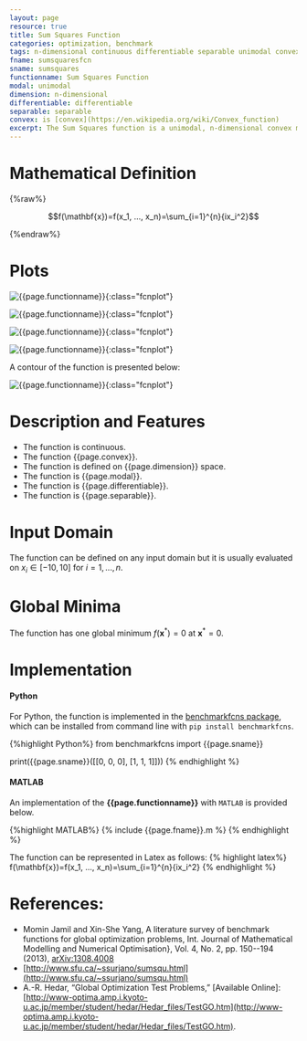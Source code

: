 ```yaml
---
layout: page
resource: true
title: Sum Squares Function
categories: optimization, benchmark
tags: n-dimensional continuous differentiable separable unimodal convex
fname: sumsquaresfcn
sname: sumsquares
functionname: Sum Squares Function
modal: unimodal
dimension: n-dimensional
differentiable: differentiable
separable: separable
convex: is [convex](https://en.wikipedia.org/wiki/Convex_function)
excerpt: The Sum Squares function is a unimodal, n-dimensional convex mathematical function widely used for testing optimization algorithms
---
```



# Mathematical Definition

{%raw%}

$$f(\mathbf{x})=f(x_1, ..., x_n)=\sum_{i=1}^{n}{ix_i^2}$$

{%endraw%}

# Plots
![{{page.functionname}}]({{site.baseurl}}/doc/plots/{{page.fname}}.png){:class="fcnplot"}

![{{page.functionname}}]({{site.baseurl}}/doc/plots/{{page.fname}}_2.png){:class="fcnplot"}

![{{page.functionname}}]({{site.baseurl}}/doc/plots/{{page.fname}}_3.png){:class="fcnplot"}

![{{page.functionname}}]({{site.baseurl}}/doc/plots/{{page.fname}}_4.png){:class="fcnplot"}

A contour of the function is presented below:

![{{page.functionname}}]({{site.baseurl}}/doc/plots/{{page.fname}}_contour.png){:class="fcnplot"}

# Description and Features
* The function is continuous.
* The function {{page.convex}}.
* The function is defined on {{page.dimension}} space.
* The function is {{page.modal}}.
* The function is {{page.differentiable}}.
* The function is {{page.separable}}.

# Input Domain
The function can be defined on any input domain but it is usually evaluated on $x_i \in [-10, 10]$ for $i=1, ..., n$.

# Global Minima
The function has one global minimum $f(\mathbf{x}^{\ast})=0$ at $\mathbf{x}^{\ast}=0$.

# Implementation
#### Python
For Python, the function is implemented in the [benchmarkfcns package](https://github.com/mazhar-ansari-ardeh/BenchmarkFcns), which can be installed from command line with `pip install benchmarkfcns`. 

{%highlight Python%}
from benchmarkfcns import {{page.sname}}

print({{page.sname}}([[0, 0, 0],
              [1, 1, 1]]))
{% endhighlight %}

#### MATLAB
An implementation of the **{{page.functionname}}** with `MATLAB` is provided below. 

{%highlight MATLAB%}
{% include {{page.fname}}.m %}
{% endhighlight %}

The function can be represented in Latex as follows:
{% highlight latex%}
f(\mathbf{x})=f(x_1, ..., x_n)=\sum_{i=1}^{n}{ix_i^2}
{% endhighlight %}

# References:
* Momin Jamil and Xin-She Yang, A literature survey of benchmark functions for global optimization problems, Int. Journal of Mathematical Modelling 
and Numerical Optimisation}, Vol. 4, No. 2, pp. 150--194 (2013), [arXiv:1308.4008](arXiv:1308.4008)
* [http://www.sfu.ca/~ssurjano/sumsqu.html](http://www.sfu.ca/~ssurjano/sumsqu.html)
* A.-R. Hedar, “Global Optimization Test Problems,” [Available Online]:
[http://www-optima.amp.i.kyoto-u.ac.jp/member/student/hedar/Hedar_files/TestGO.htm](http://www-optima.amp.i.kyoto-u.ac.jp/member/student/hedar/Hedar_files/TestGO.htm).
